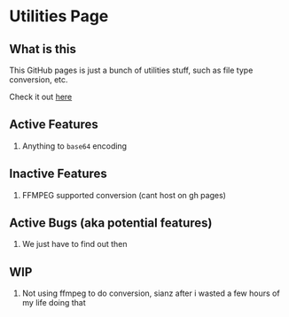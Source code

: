 # Utilities Page

## What is this

This GitHub pages is just a bunch of utilities stuff, such as file type conversion, etc.

Check it out [here](https://bryanluwz.github.io/utilities-pages)

## Active Features

1. Anything to `base64` encoding

## Inactive Features

1. FFMPEG supported conversion (cant host on gh pages)

## Active Bugs (aka potential features)

1. We just have to find out then

## WIP

1. Not using ffmpeg to do conversion, sianz after i wasted a few hours of my life doing that
